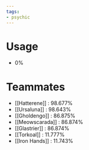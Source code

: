 ```yaml
---
tags:
- psychic
---
```

# Usage
- 0%
# Teammates
- [[Hatterene]] : 98.677%
- [[Ursaluna]] : 98.643%
- [[Gholdengo]] : 86.875%
- [[Meowscarada]] : 86.874%
- [[Glastrier]] : 86.874%
- [[Torkoal]] : 11.777%
- [[Iron Hands]] : 11.743%